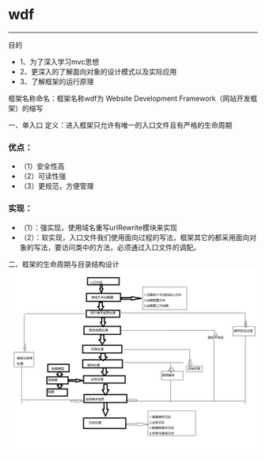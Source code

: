 # wdf
***
目的
- 1、为了深入学习mvc思想
- 2、更深入的了解面向对象的设计模式以及实际应用
- 3、了解框架的运行原理

框架名称命名：框架名称wdf为 Website Development Framework（网站开发框架）的缩写

一、单入口
定义：进入框架只允许有唯一的入口文件且有严格的生命周期
### 优点：
- （1）安全性高
- （2）可读性强
- （3）更规范，方便管理

### 实现：
- （1）：强实现，使用域名重写urlRewrite模块来实现
- （2）：软实现，入口文件我们使用面向过程的写法，框架其它的都采用面向对象的写法，要访问类中的方法，必须通过入口文件的调配。

二、框架的生命周期与目录结构设计
![avatar](./WechatIMG8.png)






